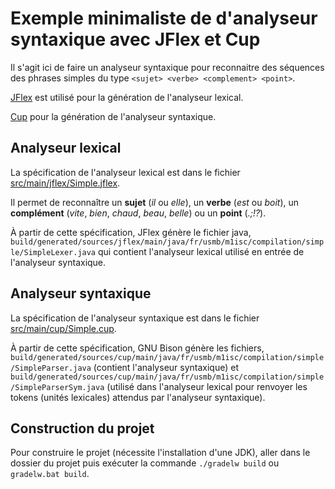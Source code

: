 # Exemple minimaliste de d'analyseur syntaxique avec JFlex et Cup

Il s'agit ici de faire un analyseur syntaxique 
pour reconnaitre des séquences des phrases simples 
du type `<sujet> <verbe> <complement> <point>`.


[JFlex](https://jflex.de/) 
est utilisé pour la génération de l'analyseur lexical.

[Cup](http://www2.cs.tum.edu/projects/cup/) pour la génération de l'analyseur syntaxique.

## Analyseur lexical

La spécification de l'analyseur lexical est dans le fichier [src/main/jflex/Simple.jflex](src/main/jflex/Simple.jflex).

Il permet de reconnaître un **sujet** (_il_ ou _elle_), 
un **verbe** (_est_ ou _boit_), un **complément** 
(_vite_, _bien_, _chaud_, _beau_, _belle_) ou un **point** (_.;!?_).

À partir de cette spécification, JFlex génère le fichier java, 
`build/generated/sources/jflex/main/java/fr/usmb/m1isc/compilation/simple/SimpleLexer.java` 
qui contient l'analyseur lexical utilisé en entrée 
de l'analyseur syntaxique.

## Analyseur syntaxique

La spécification de l'analyseur syntaxique est dans le fichier [src/main/cup/Simple.cup](src/main/cup/Simple.cup).

À partir de cette spécification, GNU Bison génère les fichiers, 
`build/generated/sources/cup/main/java/fr/usmb/m1isc/compilation/simple/SimpleParser.java` (contient l'analyseur syntaxique) et 
`build/generated/sources/cup/main/java/fr/usmb/m1isc/compilation/simple/SimpleParserSym.java` 
(utilisé dans l'analyseur lexical pour renvoyer 
les tokens (unités lexicales) attendus par l'analyseur syntaxique).

## Construction du projet 

Pour construire le projet (nécessite l'installation d'une JDK), 
aller dans le dossier du projet puis exécuter 
la commande `./gradelw build` ou `gradelw.bat build`. 





 
